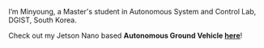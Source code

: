I’m Minyoung, a Master's student in Autonomous System and Control Lab, DGIST, South Korea.

Check out my Jetson Nano based **Autonomous Ground Vehicle [here](https://github.com/mych907/agv_master)**!

<!---
mych907/mych907 is a ✨ special ✨ repository because its `README.md` (this file) appears on your GitHub profile.
You can click the Preview link to take a look at your changes.
--->
